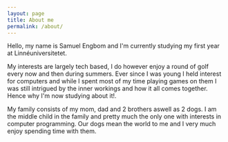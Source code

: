 ```yaml
---
layout: page
title: About me
permalink: /about/
---
```


Hello, my name is Samuel Engbom and I'm currently studying my first year at Linnéuniversitetet.

My interests are largely tech based, I do however enjoy a round of golf every now and then during summers.
Ever since I was young I held interest for computers and while I spent most of my time playing games on them I was still intrigued by the inner workings and how it all comes together. Hence why I'm now studying about it!.

My family consists of my mom, dad and 2 brothers aswell as 2 dogs. I am the middle child in the family and pretty much the only one with interests in computer programming. Our dogs mean the world to me and I very much enjoy spending time with them.
